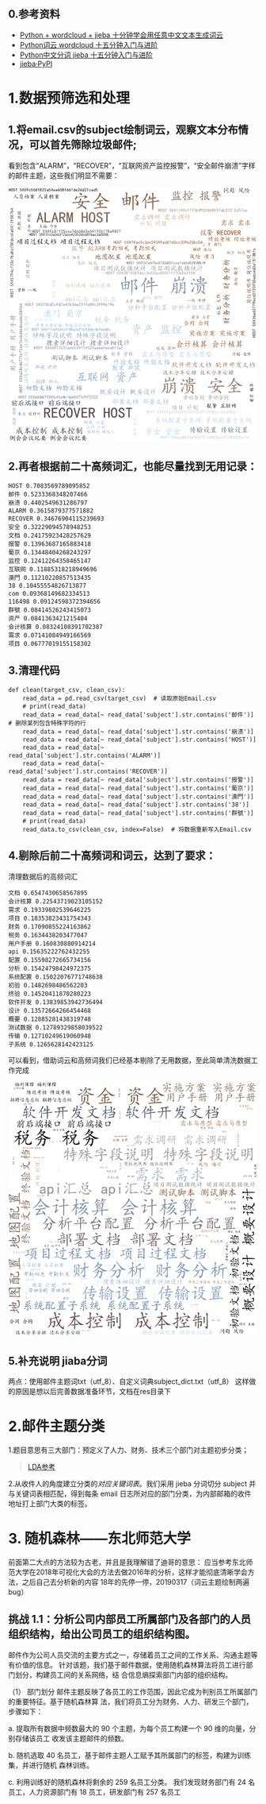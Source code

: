 ## 0.参考资料
* [Python + wordcloud + jieba 十分钟学会用任意中文文本生成词云](https://blog.csdn.net/fontthrone/article/details/72782971)
* [Python词云 wordcloud 十五分钟入门与进阶](https://blog.csdn.net/fontthrone/article/details/72775865)
* [Python中文分词 jieba 十五分钟入门与进阶](https://blog.csdn.net/fontthrone/article/details/72782499)
* [jieba·PyPI](https://pypi.org/project/jieba/)
# 1.数据预筛选和处理
## 1.将email.csv的subject绘制词云，观察文本分布情况，可以首先筛除垃圾邮件;
看到包含“ALARM”，“RECOVER”，“互联网资产监控报警”，“安全邮件崩溃”字样的邮件主题，这些我们明显不需要：

![](/chinavis2018/res/wrong_result.png)

## 2.再者根据前二十高频词汇，也能尽量找到无用记录：
```
HOST 0.7083569789095852
邮件 0.5233368348207466
崩溃 0.4402549631286797
ALARM 0.3615879377571882
RECOVER 0.34676904115239693
安全 0.32229094578948253
文档 0.24175923428257629
报警 0.13963687165883418
葡京 0.13448404268243297
监控 0.12412264358465147
互联网 0.11885318218949696
澳門 0.11210220857513435
38 0.10455554826713877
com 0.09368149682334513
116498 0.09124598372394656
群號 0.08414526243415073
资产 0.0841363421215404
会计核算 0.08324108391702387
需求 0.07141084949166569
项目 0.06777019155158302
```
## 3.清理代码
```
def clean(target_csv, clean_csv):
    read_data = pd.read_csv(target_csv)  # 读取原始Email.csv
    # print(read_data)
    read_data = read_data[~ read_data['subject'].str.contains('邮件')]  # 删除某列包含特殊字符的行
    read_data = read_data[~ read_data['subject'].str.contains('崩溃')]  
    read_data = read_data[~ read_data['subject'].str.contains('HOST')]
    read_data = read_data[~ read_data['subject'].str.contains('ALARM')]
    read_data = read_data[~ read_data['subject'].str.contains('RECOVER')]
    read_data = read_data[~ read_data['subject'].str.contains('报警')]
    read_data = read_data[~ read_data['subject'].str.contains('葡京')]
    read_data = read_data[~ read_data['subject'].str.contains('澳門')]
    read_data = read_data[~ read_data['subject'].str.contains('38')]
    read_data = read_data[~ read_data['subject'].str.contains('群號')]
    # print(read_data)
    read_data.to_csv(clean_csv, index=False)  # 将数据重新写入Email.csv
```
## 4.剔除后前二十高频词和词云，达到了要求：
清理数据后的高频词汇
```
文档 0.6547430658567895
会计核算 0.22543719023105152
需求 0.19339802539646225
项目 0.18353823431754343
财务 0.17090855224163862
税务 0.1634438203477047
用户手册 0.160830880914214
api 0.15635222762432255
配置 0.15598272665734156
分析 0.15424798424972375
系统配置 0.15022076771748638
初验 0.1482698486562203
终验 0.14520411870280223
软件开发 0.13839853942736494
设计 0.13572664266454468
概要 0.12885281438319748
测试数据 0.12789329858039522
传输 0.12710249619060948
子系统 0.1265628142423125
```
可以看到，借助词云和高频词我们已经基本剔除了无用数据，至此简单清洗数据工作完成

![](/chinavis2018/res/result.png)

## 5.补充说明 jiaba分词
两点：使用邮件主题词txt（utf_8）、自定义词典subject_dict.txt（utf_8）
这样做的原因是想以后完善数据准备环节，文档在res目录下

# 2.邮件主题分类
1.题目意思有三大部门：预定义了人力、财务、技术三个部门对主题初步分类；

>[LDA参考](https://github.com/ljpzzz/machinelearning/blob/master/natural-language-processing/lda.ipynb)



2.从收件人的角度建立分类的*对应关键词表*。我们采用 jieba 分词切分 subject 并与关键词表相匹配，得到每条 email 日志所对应的部门分类，为内部邮箱的收件地址打上部门大类的标签。

# 3. 随机森林——东北师范大学
前面第二大点的方法较为古老，并且是我理解错了迪哥的意思：
应当参考东北师范大学在2018年可视化大会的方法去做2016年的分析，这样才能彻底清晰学会方法，之后自己去分析新的内容
18年的先停一停，20190317（词云主题绘制两遍bug）

## 挑战 1.1：分析公司内部员工所属部门及各部门的人员组织结构，给出公司员工的组织结构图。

邮件作为公司人员交流的主要方式之一，存储着员工之间的工作关系、沟通主题等有价值的信息。
针对该题，我们基于邮件数据，使用随机森林算法将员工进行部门划分，构建员工间的关系网络，结
合信息熵探索部门内部的组织结构。

（1） 部门划分 
邮件主题反映了各员工的工作范围，因此它成为判别员工所属部门的重要特征。基于随机森林算
法，我们将员工分为财务、人力、研发三个部门，步骤如下：

a. 提取所有数据中频数最大的 90 个主题，为每个员工构建一个 90 维的向量，分别存储该员工
收发该主题邮件的频数。

b. 随机选取 40 名员工，基于邮件主题人工赋予其所属部门的标签，构建为训练集，并进行随机
森林训练。

c. 利用训练好的随机森林将剩余的 259 名员工分类。
我们发现财务部门有 24 名员工，人力资源部门有 18 员工，研发部门有 257 名员工

